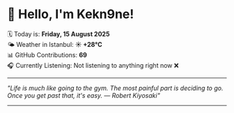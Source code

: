 # 👋 Hello, I'm Kekn9ne!

🗓️ Today is: **Friday, 15 August 2025**  
🌤️ Weather in Istanbul: **☀️   +28°C**  
📊 GitHub Contributions: **69**  
🎧 Currently Listening: Not listening to anything right now ❌

---

_"Life is much like going to the gym. The most painful part is deciding to go. Once you get past that, it's easy. — *Robert Kiyosaki*"_

---
